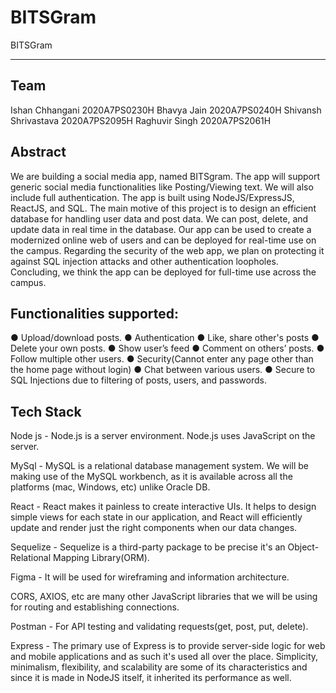 # BITSGram
BITSGram
________________________________________
## Team
Ishan Chhangani 2020A7PS0230H
Bhavya Jain 2020A7PS0240H
Shivansh Shrivastava 2020A7PS2095H
Raghuvir Singh 2020A7PS2061H

## Abstract
We are building a social media app, named BITSgram. The app will support generic social media functionalities like Posting/Viewing text. We will also include full authentication. The app is built using NodeJS/ExpressJS, ReactJS, and SQL. The main motive of this project is to design an efficient database for handling user data and post data. We can post, delete, and update data in real time in the database. Our app can be used to create a modernized online web of users and can be deployed for real-time use on the campus. Regarding the security of the web app, we plan on protecting it against SQL injection attacks and other authentication loopholes. Concluding, we think the app can be deployed for full-time use across the campus. 

## Functionalities supported:

●	Upload/download posts.
●	Authentication
●	Like, share other's posts
●	Delete your own posts.
●	Show user’s feed
●	Comment on others’ posts.
●	Follow multiple other users.
●	Security(Cannot enter any page other than the home page without login)
●	Chat between various users.
●	Secure to SQL Injections due to filtering of posts, users, and passwords.

## Tech Stack

Node js - Node.js is a server environment. Node.js uses JavaScript on the server. 

MySql - MySQL is a relational database management system. We will be making use of the MySQL workbench, as it is available across all the platforms (mac, Windows, etc) unlike Oracle DB.

React - React makes it painless to create interactive UIs. It helps to design simple views for each state in our application, and React will efficiently update and render just the right components when our data changes.

Sequelize - Sequelize is a third-party package to be precise it's an Object-Relational Mapping Library(ORM).

Figma - It will be used for wireframing and information architecture.

CORS, AXIOS, etc are many other JavaScript libraries that we will be using for routing and establishing connections.

Postman -  For API testing and validating requests(get, post, put, delete).

Express - The primary use of Express is to provide server-side logic for web and mobile applications and as such it's used all over the place. Simplicity, minimalism, flexibility, and scalability are some of its characteristics and since it is made in NodeJS itself, it inherited its performance as well.

